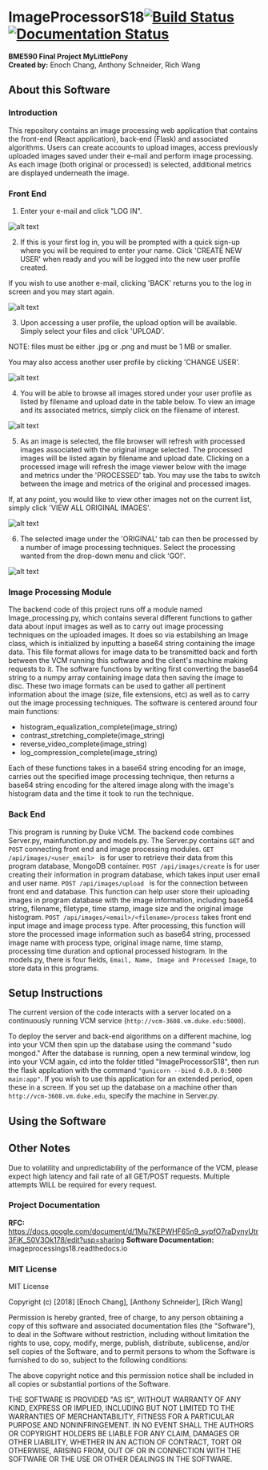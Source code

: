 # ImageProcessorS18[![Build Status](https://travis-ci.org/enoch-chang/ImageProcessorS18.svg?branch=master)](https://travis-ci.org/enoch-chang/ImageProcessorS18) [![Documentation Status](https://readthedocs.org/projects/imageprocessings18/badge/?version=latest)](http://imageprocessings18.readthedocs.io/en/latest/?badge=latest)

**BME590 Final Project MyLittlePony**  
**Created by:** Enoch Chang, Anthony Schneider, Rich Wang
## About this Software
### Introduction
This repository contains an image processing web application that contains the front-end (React application), back-end (Flask) and associated algorithms. Users can create accounts to upload images, access previously uploaded images saved under their e-mail and perform image processing. As each image (both original or processed) is selected, additional metrics are displayed underneath the image.

### Front End

1. Enter your e-mail and click "LOG IN". 

![alt text](https://github.com/enoch-chang/ImageProcessorS18/blob/readme/screenshots/login.png?raw=true)

2. If this is your first log in, you will be prompted with a quick sign-up where you will be required to enter your name. Click 'CREATE NEW USER' when ready and you will be logged into the new user profile created.

If you wish to use another e-mail, clicking 'BACK' returns you to the log in screen and you may start again. 

![alt text](https://github.com/enoch-chang/ImageProcessorS18/blob/readme/screenshots/create-user.png)

3. Upon accessing a user profile, the upload option will be available. Simply select your files and click 'UPLOAD'.

NOTE: files must be either .jpg or .png and must be 1 MB or smaller.

You may also access another user profile by clicking 'CHANGE USER'.

![alt text](https://github.com/enoch-chang/ImageProcessorS18/blob/readme/screenshots/logged-in.png?raw=true)

4. You will be able to browse all images stored under your user profile as listed by filename and upload date in the table below. To view an image and its associated metrics, simply click on the filename of interest.

![alt text](https://github.com/enoch-chang/ImageProcessorS18/blob/readme/screenshots/viewer.png?raw=true)

5. As an image is selected, the file browser will refresh with processed images associated with the original image selected. The processed images will be listed again by filename and upload date. Clicking on a processed image will refresh the image viewer below with the image and metrics under the 'PROCESSED' tab. You may use the tabs to switch between the image and metrics of the original and processed images.

If, at any point, you would like to view other images not on the current list, simply click 'VIEW ALL ORIGINAL IMAGES'.

![alt text](https://github.com/enoch-chang/ImageProcessorS18/blob/readme/screenshots/viewer-p.png?raw=true)

6. The selected image under the 'ORIGINAL' tab can then be processed by a number of image processing techniques. Select the processing wanted from the drop-down menu and click 'GO!'.

![alt text](https://github.com/enoch-chang/ImageProcessorS18/blob/readme/screenshots/process.png?raw=true)


### Image Processing Module
The backend code of this project runs off a module named Image_processing.py, which contains several different functions to gather data about input images as well as to carry out image processing techniques on the uploaded images. It does so via estabilshing an Image class, which is initialized by inputting a base64 string containing the image data. This file format allows for image data to be transmitted back and forth between the VCM running this software and the client's machine making requests to it. The software functions by writing first converting the base64 string to a numpy array containing image data then saving the image to disc. These two image formats can be used to gather all pertinent information about the image (size, file extensions, etc) as well as to carry out the image processing techniques. The software is centered around four main functions: 
* histogram_equalization_complete(image_string)
* contrast_stretching_complete(image_string)
* reverse_video_complete(image_string)
* log_compression_complete(image_string)  

Each of these functions takes in a base64 string encoding for an image, carries out the specified image processing technique, then returns a base64 string encoding for the altered image along with the image's histogram data and the time it took to run the technique.

### Back End 
This program is running by Duke VCM. The backend code combines Server.py, mainfunction.py and models.py. The Server.py contains ```GET``` and ```POST``` connecting front end and image processing modules. ```GET /api/images/<user_email>
``` is for user to retrieve their data from this program database, MongoDB container. ```POST /api/images/create``` is for user creating their information in program database, which takes input user email and user name. ```POST /api/images/upload
 ```   is for the connection between front end and database. This function can help user store their uploading images in program database with the image information, including base64 string, filename, filetype, time stamp, image size and the original image histogram. ```POST /api/images/<email>/<filename>/process``` takes front end input image and image process type. After processing, this function will store the processed image information such as base64 string, processed image name with process type, original image name, time stamp, processing time duration and optional processed histogram. In the models.py, there is four fields, ```Email, Name, Image and Processed Image```, to store data in this programs.
 
## Setup Instructions
The current version of the code interacts with a server located on a continuously running VCM service (```http://vcm-3608.vm.duke.edu:5000```).

To deploy the server and back-end algorithms on a different machine, log into your VCM then spin up the database using the command "sudo mongod." After the database is running, open a new terminal window, log into your VCM again, cd into the folder titled "ImageProcessorS18", then run the flask applcation with the command ```"gunicorn --bind 0.0.0.0:5000 main:app"```. If you wish to use this application for an extended period, open these in a screen. If you set up the database on a machine other than ```http://vcm-3608.vm.duke.edu```, specify the machine in Server.py. 
## Using the Software
## Other Notes
Due to volatility and unpredictability of the performance of the VCM, please expect high latency and fail rate of all GET/POST requests. Multiple attempts WILL be required for every request.

### Project Documentation
**RFC:** https://docs.google.com/document/d/1Mu7KEPWHF65n9_sypfO7raDynyUtr3FiK_S0V3Ok178/edit?usp=sharing
**Software Documentation:** imageprocessings18.readthedocs.io

### MIT License
MIT License

Copyright (c) [2018] [Enoch Chang], [Anthony Schneider], [Rich Wang]

Permission is hereby granted, free of charge, to any person obtaining a copy
of this software and associated documentation files (the "Software"), to deal
in the Software without restriction, including without limitation the rights
to use, copy, modify, merge, publish, distribute, sublicense, and/or sell
copies of the Software, and to permit persons to whom the Software is
furnished to do so, subject to the following conditions:

The above copyright notice and this permission notice shall be included in all
copies or substantial portions of the Software.

THE SOFTWARE IS PROVIDED "AS IS", WITHOUT WARRANTY OF ANY KIND, EXPRESS OR
IMPLIED, INCLUDING BUT NOT LIMITED TO THE WARRANTIES OF MERCHANTABILITY,
FITNESS FOR A PARTICULAR PURPOSE AND NONINFRINGEMENT. IN NO EVENT SHALL THE
AUTHORS OR COPYRIGHT HOLDERS BE LIABLE FOR ANY CLAIM, DAMAGES OR OTHER
LIABILITY, WHETHER IN AN ACTION OF CONTRACT, TORT OR OTHERWISE, ARISING FROM,
OUT OF OR IN CONNECTION WITH THE SOFTWARE OR THE USE OR OTHER DEALINGS IN THE
SOFTWARE.
